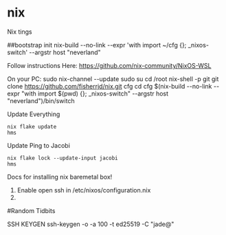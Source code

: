 # nix
Nix tings


##bootstrap init
nix-build --no-link --expr 'with import ~/cfg {}; _nixos-switch' --argstr host "neverland"


Follow instructions Here:
https://github.com/nix-community/NixOS-WSL

On your PC:
sudo nix-channel --update
sudo su
cd /root
nix-shell -p git
git clone https://github.com/fisherrjd/nix.git cfg
cd cfg
$(nix-build --no-link --expr "with import $(pwd) {}; _nixos-switch" --argstr host "neverland")/bin/switch

Update Everything
```
nix flake update
hms
```

Update Ping to Jacobi
```
nix flake lock --update-input jacobi
hms
```

Docs for installing nix baremetal box!

1. Enable open ssh in /etc/nixos/configuration.nix
2. 


#Random Tidbits

SSH KEYGEN
ssh-keygen -o -a 100 -t ed25519 -C "jade@<identifier>"